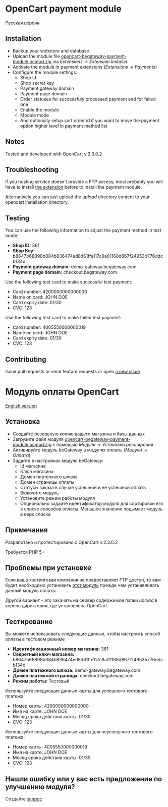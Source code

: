 # OpenCart payment module

[Русская версия](#Модуль-оплаты-opencart)

## Installation

* Backup your webstore and database
* Upload the module file [opencart-begateway-payment-module.ocmod.zip](https://github.com/begateway/opencart-2.3-payment-module/raw/master/opencart-begateway-payment-module.ocmod.zip) via _Extensions_ -> _Extension Installer_
* Activate the module in payment extensions (_Extensions_ -> _Payments_)
* Configure the module settings:
  * Shop Id
  * Shop secret key
  * Payment gateway domain
  * Payment page domain
  * Order statuses for successfuly processed payment and for failed one
  * Enable the module
  * Module mode
  * And optionally setup sort order id if you want to move the payment
    option higher level in payment method list

## Notes

Tested and developed with OpenCart v.2.3.0.2

## Troubleshooting

If you hosting service doesn't provide a FTP access, most probably you
will have to install [the extension](http://www.opencart.com/index.php?route=extension/extension/info&extension_id=18892) before to install the payment module.

Alternatively you can just upload the _upload_ directory content to your opencart installation directory.

## Testing

You can use the following information to adjust the payment method in test mode:

  * __Shop ID:__ 361
  * __Shop Key:__ b8647b68898b084b836474ed8d61ffe117c9a01168d867f24953b776ddcb134d
  * __Payment gateway domain:__ demo-gateway.begateway.com
  * __Payment page domain:__ checkout.begateway.com

Use the following test card to make successful test payment:

  * Card number: 4200000000000000
  * Name on card: JOHN DOE
  * Card expiry date: 01/30
  * CVC: 123

Use the following test card to make failed test payment:

  * Card number: 4005550000000019
  * Name on card: JOHN DOE
  * Card expiry date: 01/30
  * CVC: 123

## Contributing

Issue pull requests or send feature requests or open [a new issue]( https://github.com/begateway/opencart-2.3-payment-module/issues/new)

# Модуль оплаты OpenCart

[English version](#opencart-payment-module)

## Установка

* Создайте резервную копию вашего магазина и базы данных
* Загрузите файл модуля [opencart-begateway-payment-module.ocmod.zip](https://github.com/begateway/opencart-2.3-payment-module/raw/master/opencart-begateway-payment-module.ocmod.zip) с помощью _Модули_ -> _Установка расширений_
* Активируйте модуль beGateway в модулях оплаты (_Модули_ -> _Оплата_)
* Задайте в настройках модуля beGateway:
  * Id магазина
  * Ключ магазина
  * Домен платежного шлюза
  * Домен страницы оплаты
  * Статусы заказа в случае успешной и не успешной оплаты
  * Включите модуль
  * Установите режим работы модуля
  * Опционально задайте идентификатор модуля для сортировки его в списке способов оплаты. Меньшее значение подымает модуль в верх списка

## Примечания

Разработано и протестировано с OpenCart v.2.3.0.2

Требуется PHP 5+

## Проблемы при установке

Если ваша хостинговая компания не предоставляет FTP доступ, то вам будет необходимо установить
[этот модуль](http://www.opencart.com/index.php?route=extension/extension/info&extension_id=18892) прежде чем устанавливать данный модуль оплаты.

Другой вариант - это закачать на сервер содержимое папки _upload_ в корень директoрии, где установлена OpenCart

## Тестирование

Вы можете использовать следующие данные, чтобы настроить способ оплаты в тестовом режиме

  * __Идентификационный номер магазина:__ 361
  * __Секретный ключ магазина:__ b8647b68898b084b836474ed8d61ffe117c9a01168d867f24953b776ddcb134d
  * __Домен платежного шлюза:__ demo-gateway.begateway.com
  * __Домен платежной страницы:__ checkout.begateway.com
  * __Режим работы:__ Тестовый

Используйте следующие данные карты для успешного тестового платежа:

  * Номер карты: 4200000000000000
  * Имя на карте: JOHN DOE
  * Месяц срока действия карты: 01/30
  * CVC: 123

Используйте следующие данные карты для неуспешного тестового платежа:

  * Номер карты: 4005550000000019
  * Имя на карте: JOHN DOE
  * Месяц срока действия карты: 01/30
  * CVC: 123

## Нашли ошибку или у вас есть предложение по улучшению модуля?

Создайте [запрос](https://github.com/begateway/opencart-2.3-payment-module/issues/new)
